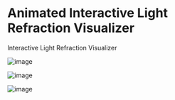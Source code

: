 # Animated Interactive Light Refraction Visualizer
Interactive Light Refraction Visualizer

![image](https://github.com/user-attachments/assets/60508251-6897-4c2f-96dc-cd9f5f681f4f)


![image](https://github.com/user-attachments/assets/808b57d4-4e70-488a-b394-4d51ed2585ee)

![image](https://github.com/user-attachments/assets/9b75eb7f-b733-4598-8369-0aa83ef43c49)
